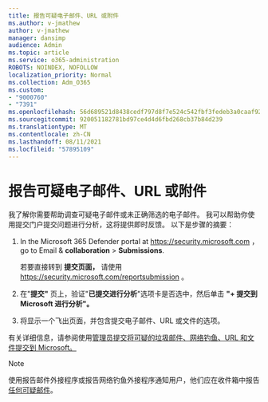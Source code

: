 ```yaml
---
title: 报告可疑电子邮件、URL 或附件
ms.author: v-jmathew
author: v-jmathew
manager: dansimp
audience: Admin
ms.topic: article
ms.service: o365-administration
ROBOTS: NOINDEX, NOFOLLOW
localization_priority: Normal
ms.collection: Adm_O365
ms.custom:
- "9000760"
- "7391"
ms.openlocfilehash: 56d689521d8438cedf797d8f7e524c542fbf3fedeb3a0caaf92b6b2cff1dd9bb
ms.sourcegitcommit: 920051182781bd97ce4d4d6fbd268cb37b84d239
ms.translationtype: MT
ms.contentlocale: zh-CN
ms.lasthandoff: 08/11/2021
ms.locfileid: "57895109"
---
```

# <a name="report-suspicious-emails-urls-or-attachments"></a>报告可疑电子邮件、URL 或附件

我了解你需要帮助调查可疑电子邮件或未正确筛选的电子邮件。 我可以帮助你使用提交门户提交问题进行分析，这将提供即时反馈。 以下是步骤的摘要：

1. In the Microsoft 365 Defender portal at <https://security.microsoft.com> ， go to Email & **collaboration** \> **Submissions**.

   若要直接转到 **提交页面，** 请使用 <https://security.microsoft.com/reportsubmission> 。

2. 在"**提交"** 页上，验证"**已提交进行分析**"选项卡是否选中，然后单击 **"+ 提交到 Microsoft 进行分析"。**

3. 将显示一个飞出页面，并包含提交电子邮件、URL 或文件的选项。

有关详细信息，请参阅使用[管理员提交将可疑的垃圾邮件、网络钓鱼、URL 和文件提交到 Microsoft。](https://docs.microsoft.com/microsoft-365/security/office-365-security/admin-submission)

> [!NOTE]
> 使用报告邮件外接程序或报告网络钓鱼外接程序通知用户，他们应在收件箱中报告 [任何可疑邮件](https://docs.microsoft.com/microsoft-365/security/office-365-security/enable-the-report-message-add-in)。
